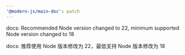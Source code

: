 ```yaml
---
'@modern-js/main-doc': patch
---
```


docs: Recommended Node version changed to 22, minimum supported Node version changed to 18

docs: 推荐使用 Node 版本修改为 22，最低支持 Node 版本修改为 18
